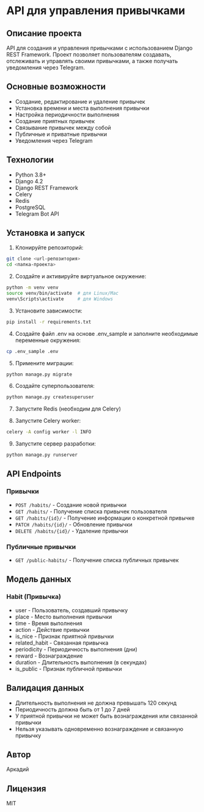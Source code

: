 # API для управления привычками

## Описание проекта
API для создания и управления привычками с использованием Django REST Framework. Проект позволяет пользователям создавать, отслеживать и управлять своими привычками, а также получать уведомления через Telegram.

## Основные возможности
- Создание, редактирование и удаление привычек
- Установка времени и места выполнения привычки
- Настройка периодичности выполнения
- Создание приятных привычек
- Связывание привычек между собой
- Публичные и приватные привычки
- Уведомления через Telegram

## Технологии
- Python 3.8+
- Django 4.2
- Django REST Framework
- Celery
- Redis
- PostgreSQL
- Telegram Bot API

## Установка и запуск

1. Клонируйте репозиторий:
```bash
git clone <url-репозитория>
cd <папка-проекта>
```

2. Создайте и активируйте виртуальное окружение:
```bash
python -m venv venv
source venv/bin/activate  # для Linux/Mac
venv\Scripts\activate     # для Windows
```

3. Установите зависимости:
```bash
pip install -r requirements.txt
```

4. Создайте файл .env на основе .env_sample и заполните необходимые переменные окружения:
```bash
cp .env_sample .env
```

5. Примените миграции:
```bash
python manage.py migrate
```

6. Создайте суперпользователя:
```bash
python manage.py createsuperuser
```

7. Запустите Redis (необходим для Celery)

8. Запустите Celery worker:
```bash
celery -A config worker -l INFO
```

9. Запустите сервер разработки:
```bash
python manage.py runserver
```

## API Endpoints

### Привычки
- `POST /habits/` - Создание новой привычки
- `GET /habits/` - Получение списка привычек пользователя
- `GET /habits/{id}/` - Получение информации о конкретной привычке
- `PATCH /habits/{id}/` - Обновление привычки
- `DELETE /habits/{id}/` - Удаление привычки

### Публичные привычки
- `GET /public-habits/` - Получение списка публичных привычек

## Модель данных

### Habit (Привычка)
- user - Пользователь, создавший привычку
- place - Место выполнения привычки
- time - Время выполнения
- action - Действие привычки
- is_nice - Признак приятной привычки
- related_habit - Связанная привычка
- periodicity - Периодичность выполнения (дни)
- reward - Вознаграждение
- duration - Длительность выполнения (в секундах)
- is_public - Признак публичной привычки

## Валидация данных
- Длительность выполнения не должна превышать 120 секунд
- Периодичность должна быть от 1 до 7 дней
- У приятной привычки не может быть вознаграждения или связанной привычки
- Нельзя указывать одновременно вознаграждение и связанную привычку

## Автор

Аркадий

## Лицензия
MIT 